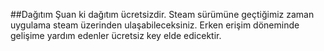 ##Dağıtım 
Şuan ki dağıtım ücretsizdir.
Steam sürümüne geçtiğimiz zaman uygulama steam üzerinden ulaşabileceksiniz.
Erken erişim döneminde gelişime yardım edenler ücretsiz key elde edicektir.
